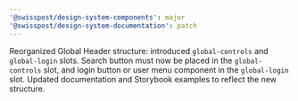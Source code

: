 ```yaml
---
'@swisspost/design-system-components': major
'@swisspost/design-system-documentation': patch
---
```


Reorganized Global Header structure: introduced `global-controls` and `global-login` slots. Search button must now be placed in the `global-controls` slot, and login button or user menu component in the `global-login` slot. Updated documentation and Storybook examples to reflect the new structure.
